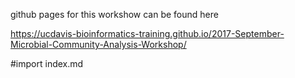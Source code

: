 
github pages for this workshow can be found here

https://ucdavis-bioinformatics-training.github.io/2017-September-Microbial-Community-Analysis-Workshop/

#import index.md
